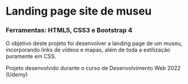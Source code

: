 # Landing page site de museu
### Ferramentas: HTML5, CSS3 e Bootstrap 4

O objetivo deste projeto foi desenvolver a landing page de um museu, incorporando links de vídeos e mapas, além de toda a estilização puramente em CSS.

Projeto desenvolvido durante o curso de Desenvolvimento Web 2022 (Udemy)
